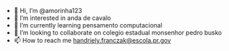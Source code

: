 - 👋 Hi, I’m @amorinha123
- 👀 I’m interested in anda de cavalo 
- 🌱 I’m currently learning pensamento computacional
- 💞️ I’m looking to collaborate on colegio estadual monsenhor pedro busko 
- 📫 How to reach me handriely.franczak@escola.pr.gov

<!---
amorinha123/amorinha123 is a ✨ special ✨ repository because its `README.md` (this file) appears on your GitHub profile.
You can click the Preview link to take a look at your changes.
--->
 
